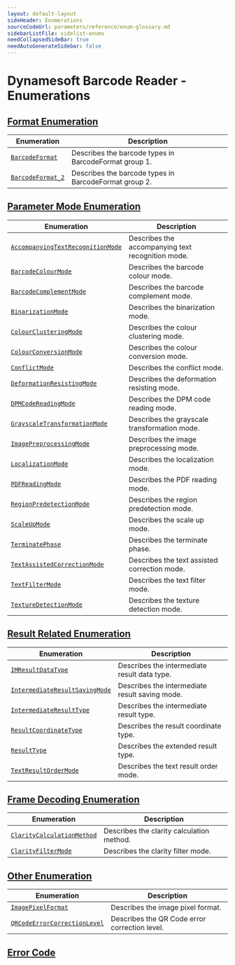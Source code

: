```yaml
---
layout: default-layout
sideHeader: Enumerations
sourceCodeUrl: parameters/reference/enum-glossary.md
sidebarListFile: sidelist-enums
needCollapsedSideBar: true
needAutoGenerateSidebar: false
---
```



# Dynamesoft Barcode Reader - Enumerations

## [Format Enumeration](enum/format-enums.md)

  | Enumeration | Description |
  |-------------|-------------|
  | [`BarcodeFormat`](enum/format-enums.md#barcodeformat) | Describes the barcode types in BarcodeFormat group 1. |
  | [`BarcodeFormat_2`](enum/format-enums.md#barcodeformat_2) | Describes the barcode types in BarcodeFormat group 2. |

## [Parameter Mode Enumeration](enum/parameter-mode-enums.md)

  | Enumeration | Description |
  |-------------|-------------|
  | [`AccompanyingTextRecognitionMode`](enum/parameter-mode-enums.md#accompanyingtextrecognitionmode) | Describes the accompanying text recognition mode. |
  | [`BarcodeColourMode`](enum/parameter-mode-enums.md#barcodecolourmode) | Describes the barcode colour mode. |
  | [`BarcodeComplementMode`](enum/parameter-mode-enums.md#barcodecomplementmode) | Describes the barcode complement mode. |
  | [`BinarizationMode`](enum/parameter-mode-enums.md#binarizationmode) | Describes the binarization mode. |
  | [`ColourClusteringMode`](enum/parameter-mode-enums.md#colourclusteringmode) | Describes the colour clustering mode. |
  | [`ColourConversionMode`](enum/parameter-mode-enums.md#colourconversionmode) | Describes the colour conversion mode. |
  | [`ConflictMode`](enum/parameter-mode-enums.md#conflictmode) | Describes the conflict mode. |
  | [`DeformationResistingMode`](enum/parameter-mode-enums.md#deformationresistingmode) | Describes the deformation resisting mode. |
  | [`DPMCodeReadingMode`](enum/parameter-mode-enums.md#dpmcodereadingmode) | Describes the DPM code reading mode. |
  | [`GrayscaleTransformationMode`](enum/parameter-mode-enums.md#grayscaletransformationmode) | Describes the grayscale transformation mode. |
  | [`ImagePreprocessingMode`](enum/parameter-mode-enums.md#imagepreprocessingmode) | Describes the image preprocessing mode. |
  | [`LocalizationMode`](enum/parameter-mode-enums.md#localizationmode) | Describes the localization mode. | 
  | [`PDFReadingMode`](enum/parameter-mode-enums.md#pdfreadingmode) | Describes the PDF reading mode. |
  | [`RegionPredetectionMode`](enum/parameter-mode-enums.md#regionpredetectionmode) | Describes the region predetection mode. |
  | [`ScaleUpMode`](enum/parameter-mode-enums.md#scaleupmode) | Describes the scale up mode. |
  | [`TerminatePhase`](enum/parameter-mode-enums.md#terminatephase) | Describes the terminate phase. |
  | [`TextAssistedCorrectionMode`](enum/parameter-mode-enums.md#textassistedcorrectionmode) | Describes the text assisted correction mode. |
  | [`TextFilterMode`](enum/parameter-mode-enums.md#textfiltermode) | Describes the text filter mode. |
  | [`TextureDetectionMode`](enum/parameter-mode-enums.md#texturedetectionmode) | Describes the texture detection mode. | 

## [Result Related Enumeration](enum/result-enums.md)

  | Enumeration | Description |
  |-------------|-------------|
  | [`IMResultDataType`](enum/result-enums.md#imresultdatatype) | Describes the intermediate result data type. |
  | [`IntermediateResultSavingMode`](enum/result-enums.md#intermediateresultsavingmode) | Describes the intermediate result saving mode. |
  | [`IntermediateResultType`](enum/result-enums.md#intermediateresulttype) | Describes the intermediate result type. |
  | [`ResultCoordinateType`](enum/result-enums.md#resultcoordinatetype) | Describes the result coordinate type. |
  | [`ResultType`](enum/result-enums.md#resulttype) | Describes the extended result type. |
  | [`TextResultOrderMode`](enum/result-enums.md#textresultordermode) | Describes the text result order mode. |

## [Frame Decoding Enumeration](enum/frame-decoding-enums.md)

  | Enumeration | Description |
  |-------------|-------------|
  | [`ClarityCalculationMethod`](enum/frame-decoding-enums.md#claritycalculationmethod) | Describes the clarity calculation method. |
  | [`ClarityFilterMode`](enum/frame-decoding-enums.md#clarityfiltermode) | Describes the clarity filter mode. |
  
## [Other Enumeration](enum/other-enums.md)

  | Enumeration | Description |
  |-------------|-------------|
  | [`ImagePixelFormat`](enum/other-enums.md#imagepixelformat) | Describes the image pixel format. |
  | [`QRCodeErrorCorrectionLevel`](enum/other-enums.md#qrcodeerrorcorrectionlevel) | Describes the QR Code error correction level. |

## [Error Code](enum/error-code.md)
  

